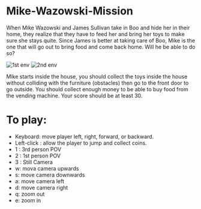 # Mike-Wazowski-Mission
When Mike Wazowski and James Sullivan take in Boo and hide her in their home, they realize that they have to feed her and bring her toys to make sure she stays quite. Since James is better at taking care of Boo, Mike is the one that will go out to bring food and come back home. Will he be able to do so?

![1st env](https://github.com/rawanelashmawy/Mike-Wazowski-Mission/assets/128068178/5b03b275-ff8d-4d5e-871f-bcd709949b40)
![2nd env](https://github.com/rawanelashmawy/Mike-Wazowski-Mission/assets/128068178/f9329964-750d-4ac3-ab12-be47efd8096a)

Mike starts inside the house, you should collect the toys inside the house without colliding with the furniture (obstacles) then go to the front door to go outside. You should collect enough money to be able to buy food from the vending machine. Your score should be at least 30.
# To play: 
- Keyboard: move  player left, right, forward, or backward.
- Left-click : allow the player to jump and collect coins.
- 1 : 3rd person POV
- 2 : 1st person POV
- 3 : Still Camera
- w: mova camera upwards
- s: move camera downwards
- a: move camera left
- d: move camera right
- q: zoom out
- e: zoom in
